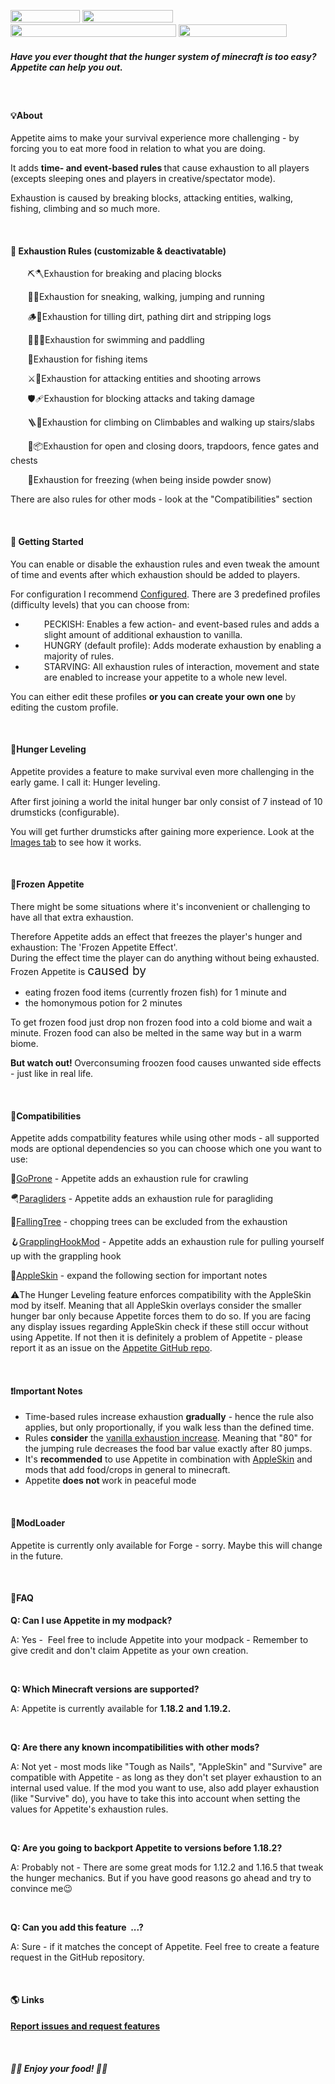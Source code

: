 <p><img src="https://shields.io/badge/-ModLoader:%20Forge-lightgrey" alt="" width="111" height="20" />&nbsp;<img src="https://img.shields.io/badge/-Minecraft%201.18.2,%201.19.2-green" alt="" width="145" height="20" />&nbsp;<img src="https://shields.io/badge/-More%20versions%20&amp;%20features%20are%20work%20in%20progress-informational" alt="" width="265" height="20" />&nbsp;<img src="https://shields.io/badge/-Required%20on%20client%20and%20server%20-critical" alt="" width="173" height="20" />&nbsp;</p>
<h5><strong>Have you ever thought that the hunger system of minecraft is too easy? Appetite can help you out.</strong></h5>
<p><span style="font-weight: 400;">&nbsp;</span></p>
<h4><b>💡<strong>About</strong></b></h4>
<p><span style="font-weight: 400;">Appetite aims to make your survival experience more challenging - by forcing you to eat more food in relation to what you are doing.</span></p>
<p><span style="font-weight: 400;">It adds <strong>time- and event-based rules </strong>that cause exhaustion&nbsp;to all players (excepts sleeping ones and players in creative/spectator mode).</span></p>
<p><span style="font-weight: 400;">Exhaustion is caused by breaking blocks, attacking entities, walking, fishing, climbing and so much more.</span></p>
<p>&nbsp;</p>
<h4 class="LC20lb MBeuO DKV0Md">📜<strong> Exhaustion Rules&nbsp;</strong>(customizable &amp; deactivatable)</h4>
<p style="text-align: left;">&nbsp; &nbsp; &nbsp; &nbsp;⛏️🪓Exhaustion for breaking and placing blocks</p>
<p style="text-align: left;">&nbsp; &nbsp; &nbsp; &nbsp;🚶🏃Exhaustion for sneaking, walking, jumping and running</p>
<p style="text-align: left;">&nbsp; &nbsp; &nbsp; &nbsp;🪵🌱Exhaustion for tilling dirt, pathing dirt and stripping logs</p>
<p style="text-align: left;">&nbsp; &nbsp; &nbsp; &nbsp;🏊🏻⛵Exhaustion for swimming and paddling</p>
<p style="text-align: left;">&nbsp; &nbsp; &nbsp; &nbsp;🐡Exhaustion for fishing items</p>
<p style="text-align: left;">&nbsp; &nbsp; &nbsp; &nbsp;⚔️🏹Exhaustion for attacking entities and shooting arrows</p>
<p style="text-align: left;">&nbsp; &nbsp; &nbsp; &nbsp;🛡️️&zwj;🩹Exhaustion for blocking attacks and taking damage</p>
<p style="text-align: left;">&nbsp; &nbsp; &nbsp; &nbsp;🪜🌿Exhaustion for climbing on Climbables and walking up stairs/slabs</p>
<p style="text-align: left;">&nbsp; &nbsp; &nbsp; &nbsp;🚪📦Exhaustion for open and closing doors, trapdoors, fence gates and chests</p>
<p style="text-align: left;">&nbsp; &nbsp; &nbsp; &nbsp;🥶Exhaustion for freezing (when being inside powder snow)</p>
<p class="LC20lb MBeuO DKV0Md">There are also rules for other mods - look at the "Compatibilities" section</p>
<p>&nbsp;</p>
<h4 style="text-align: left;"><b>📖 <strong>Getting Started</strong></b></h4>
<p style="text-align: left;"><span style="font-weight: 400;">You can enable or disable the exhaustion rules and even tweak the amount of time and events after which exhaustion should be added to players.</span></p>
<p style="text-align: left;"><span style="font-weight: 400;">For configuration I recommend <a href="https://www.curseforge.com/minecraft/mc-mods/configured">Configured</a></span><span style="font-weight: 400;">. There are 3 predefined profiles (difficulty levels) that you can choose from</span><span style="font-weight: 400;">:</span></p>
<ul style="text-align: left;">
<li style="padding-left: 30px;">PECKISH: Enables a few action- and event-based rules and adds a slight amount of additional exhaustion to vanilla.</li>
<li style="padding-left: 30px;">HUNGRY (default profile): Adds moderate exhaustion by enabling a majority of rules.</li>
<li style="padding-left: 30px;">STARVING: All exhaustion rules of interaction, movement and state are enabled to increase your appetite to a whole new level.</li>
</ul>
<p style="text-align: left;"><span style="font-weight: 400;">You can either edit these profiles&nbsp;<strong>or you can create your own one</strong> by editing the custom profile. </span></p>
<p style="text-align: left;">&nbsp;</p>
<h4 class="LC20lb MBeuO DKV0Md" style="text-align: left;">🍔<strong>Hunger Leveling</strong></h4>
<p style="text-align: left;">Appetite provides a feature to make survival even more challenging in the early game. I call it: Hunger leveling.</p>
<p style="text-align: left;">After first joining a world the inital hunger bar only consist of 7 instead of 10 drumsticks (configurable).</p>
<p style="text-align: left;">You will get further drumsticks after gaining more experience. Look at the <a href="https://www.curseforge.com/minecraft/mc-mods/appetite/screenshots">Images tab</a> to see how it works.</p>
<p style="text-align: left;">&nbsp;</p>
<h4 class="LC20lb MBeuO DKV0Md" style="text-align: left;"><strong>🧊Frozen Appetite</strong></h4>
<p class="LC20lb MBeuO DKV0Md" style="text-align: left;">There might be some situations where it's inconvenient or challenging to have all that extra exhaustion.&nbsp;</p>
<p style="text-align: left;">Therefore Appetite adds an effect that freezes the player's hunger and exhaustion: The 'Frozen Appetite Effect'.<br />During the effect time the player can do anything without being exhausted. Frozen Appetite is&nbsp;<span style="font-size: 1.2rem;">caused by</span></p>
<ul style="text-align: left;">
<li>eating frozen food items (currently frozen fish) for 1 minute and</li>
<li>the homonymous potion for 2 minutes</li>
</ul>
<p style="text-align: left;">To get frozen food just drop non frozen food into a cold biome and wait a minute. Frozen food can also be melted in the same way but in a warm biome.</p>
<p style="text-align: left;"><strong>But watch out!&nbsp;</strong>Overconsuming froozen food causes unwanted side effects - just like in real life.</p>
<p style="text-align: left;">&nbsp;</p>
<h4 class="LC20lb MBeuO DKV0Md" style="text-align: left;">🔌<strong>Compatibilities</strong></h4>
<p style="text-align: left;"><span >Appetite adds compatbility features while using other mods -&nbsp;all supported mods are optional&nbsp;dependencies so you can choose which one you want to use:</span></p>
<p class="LC20lb MBeuO DKV0Md" style="text-align: left;">🥷<a href="https://www.curseforge.com/minecraft/mc-mods/goprone">GoProne</a>&nbsp;- Appetite adds an exhaustion rule for crawling</p>
<p class="LC20lb MBeuO DKV0Md" style="text-align: left;">🪂<a href="https://www.curseforge.com/minecraft/mc-mods/paragliders">Paragliders</a> - Appetite adds an exhaustion rule for paragliding<strong>&nbsp;</strong></p>
<p class="LC20lb MBeuO DKV0Md">🌳<a href="https://www.curseforge.com/minecraft/mc-mods/paragliders">FallingTree</a> - chopping trees can be excluded from the exhaustion</p>
<p class="LC20lb MBeuO DKV0Md">🪝<a href="https://www.curseforge.com/minecraft/mc-mods/paragliders">GrapplingHookMod</a> - Appetite adds an exhaustion rule for pulling yourself up with the grappling hook</p>
<p class="LC20lb MBeuO DKV0Md" style="text-align: left;">🍎<a href="https://www.curseforge.com/minecraft/mc-mods/appleskin">AppleSkin</a>&nbsp;- expand the following section for important notes</p>
<div class="spoiler" style="text-align: left;">
<p class="LC20lb MBeuO DKV0Md">⚠️The Hunger Leveling feature enforces compatibility with the AppleSkin mod by itself. Meaning that all AppleSkin overlays consider the smaller hunger bar only because Appetite forces them to do so. If you are facing any display issues regarding AppleSkin check if these still occur without using Appetite. If not then it is definitely a problem of Appetite - please report it as an issue on the <a href="https://github.com/CCr4ft3r/appetite/issues">Appetite GitHub repo</a>.</p>
</div>
<p style="text-align: left;">&nbsp;&nbsp;</p>
<h4 style="text-align: left;"><b>❗<strong>Important Notes</strong></b></h4>
<ul style="text-align: left;">
<li>Time-based rules increase exhaustion <strong>gradually</strong> - hence the rule also applies, but only proportionally, if you walk less than the defined time.</li>
<li>Rules <strong>consider</strong> the <a href="https://minecraft.fandom.com/wiki/Hunger#Exhaustion_level_increase">vanilla exhaustion increase</a>. Meaning that "80" for the jumping rule decreases the food bar value exactly after 80 jumps.</li>
<li>It's <strong>recommended</strong> to use Appetite in combination with <a href="https://www.curseforge.com/minecraft/mc-mods/appleskin">AppleSkin</a> and mods that add food/crops in general to minecraft.</li>
<li>Appetite&nbsp;<strong>does not&nbsp;</strong>work in peaceful mode</li>
</ul>
<p style="text-align: left;">&nbsp;</p>
<h4 style="text-align: left;"><span style="font-weight: 400;">🔨</span><strong><b>ModLoader</b></strong></h4>
<p style="text-align: left;"><span style="font-weight: 400;">Appetite is currently only available for Forge - sorry. Maybe this will change in the future.</span></p>
<p style="text-align: left;">&nbsp;</p>
<h4 style="text-align: left;"><b>📝<strong>FAQ</strong></b></h4>
<div class="spoiler" style="text-align: left;">
<p><strong><b>Q: Can I use Appetite in my modpack?</b></strong></p>
<p><span style="font-weight: 400;">A: Yes -&nbsp; Feel free to include Appetite into your modpack - Remember to give credit and don't claim Appetite as your own creation.</span></p>
<p>&nbsp;</p>
<p><strong><b>Q: Which Minecraft versions are supported?</b></strong></p>
<p><span style="font-weight: 400;">A: Appetite is currently available for </span><b>1.18.2</b> <b>and 1.19.2.</b></p>
<p>&nbsp;</p>
<p><strong>Q: Are there any known incompatibilities with other mods?</strong></p>
<p>A: Not yet - most mods like "Tough as Nails", "AppleSkin" and "Survive" are compatible with Appetite - as long as they don't set player exhaustion to an internal used value. If the mod you want to use, also add player exhaustion (like "Survive" do), you have to take this into account when setting the values for Appetite's exhaustion rules.</p>
<p>&nbsp;</p>
<p><strong><b>Q: Are you going to backport Appetite to versions before 1.18.2?</b></strong></p>
<p><span style="font-weight: 400;">A: Probably not - There are some great mods for 1.12.2 and 1.16.5 that tweak the hunger mechanics. But if you have good reasons go ahead and try to convince me😉</span></p>
<p>&nbsp;</p>
<p><strong><b>Q: Can you add this feature&nbsp; ...?</b></strong></p>
<p><span style="font-weight: 400;">A: Sure - if it matches the concept of Appetite. Feel free to create a feature request in the GitHub repository.</span></p>
</div>
<p style="text-align: left;">&nbsp;</p>
<h4 style="text-align: left;"><b>🌎 <strong>Links</strong></b></h4>
<p style="text-align: left;"><a href="https://github.com/CCr4ft3r/appetite/issues"><b>Report issues and request features</b></a></p>
<p style="text-align: left;">&nbsp;</p>
<h5 style="text-align: left;"><strong> 🍏🍪 Enjoy your food! 🍗🥐</strong></h5>
<div id="gtx-trans" style="position: absolute; left: 388px; top: 1741.56px;">&nbsp;</div>